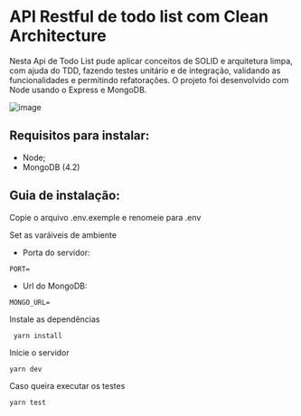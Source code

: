# API Restful de todo list com Clean Architecture
Nesta Api de Todo List pude aplicar conceitos de SOLID e arquitetura limpa, com ajuda do TDD, fazendo testes unitário e de integração, validando as funcionalidades e permitindo refatorações. O projeto foi desenvolvido com Node usando o Express e MongoDB.

![image](https://user-images.githubusercontent.com/31216249/125850028-70b43a94-b9b8-4728-b080-307b4bccdd68.png)

## Requisitos para instalar:
- Node;
- MongoDB (4.2)

## Guia de instalação:

Copie o arquivo .env.exemple e renomeie para .env

Set as varáiveis de ambiente

- Porta do servidor:
```
PORT=
```

- Url do MongoDB:
```
MONGO_URL=
```

Instale as dependências

```
 yarn install
```

Inicie o servidor

```
yarn dev
```

Caso queira executar os testes

```
yarn test
```
